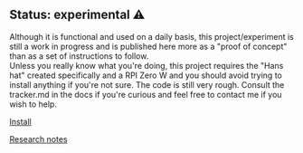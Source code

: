 ## Status: experimental ⚠️

Although it is functional and used on a daily basis, this project/experiment is still a work in progress and is published here more as a "proof of concept" than as a set of instructions to follow.  
Unless you really know what you're doing, this project requires the "Hans hat" created specifically and a RPI Zero W and you should avoid trying to install anything if you're not sure. The code is still very rough. 
Consult the tracker.md in the docs if you're curious and feel free to contact me if you wish to help.




[Install](/docs/install.md) 


[Research notes](/docs/notes.md) 
